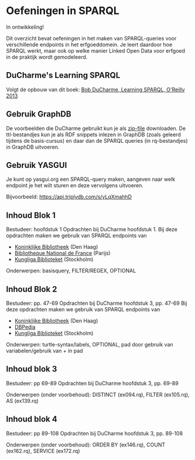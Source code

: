 # Oefeningen in SPARQL
In ontwikkeling!

Dit overzicht bevat oefeningen in het maken van SPARQL-queries voor verschillende endpoints in het erfgoeddomein. Je leert daardoor hoe SPARQL werkt, maar ook op welke manier Linked Open Data voor erfgoed in de praktijk wordt gemodeleerd.

## DuCharme's Learning SPARQL
Volgt de opbouw van dit boek:
[Bob DuCharme, Learning SPARQL, O'Reilly 2013](https://www.oreilly.com/library/view/learning-sparql-2nd/9781449371449/)

## Gebruik GraphDB
De voorbeelden die DuCharme gebruikt kun je als [zip-file](http://learningsparql.com/2ndeditionexamples/LearningSPARQLExamples.zip) downloaden. De ttl-bestandjes kun je als RDF snippets inlezen in GraphDB (zoals geleerd tijdens de basis-cursus) en daar dan de SPARQL queries (in rq-bestandjes) in GraphDB uitvoeren.

## Gebruik YASGUI
Je kunt op yasgui.org een SPARQL-query maken, aangeven naar welk endpoint je het wilt sturen en deze vervolgens uitvoeren.

Bijvoorbeeld:
https://api.triplydb.com/s/yLqXmahhD

## Inhoud Blok 1
Bestudeer: hoofdstuk 1
Opdrachten bij DuCharme hoofdstuk 1.
Bij deze opdrachten maken we gebruik van SPARQL endpoints van
- [Koninklijke Bibliotheek](http://data.bibliotheken.nl/sparql) (Den Haag)
- [Bibliotheque National de France](https://data.bnf.fr/sparql) (Parijs)
- [Kungliga Biblioteket](https://libris.kb.se/sparql) (Stockholm)

Onderwerpen: basisquery, FILTER/REGEX, OPTIONAL

## Inhoud Blok 2
Bestudeer: pp. 47-69
Opdrachten bij DuCharme hoofdstuk 3, pp. 47-69
Bij deze opdrachten maken we gebruik van SPARQL endpoints van
- [Koninklijke Bibliotheek](http://data.bibliotheken.nl/sparql) (Den Haag)
- [DBPedia](https://dbpedia.org/sparql) 
- [Kungliga Biblioteket](https://libris.kb.se/sparql) (Stockholm)

Onderwerpen: turtle-syntax/labels, OPTIONAL, pad door gebruik van variabelen/gebruik van + in pad

## Inhoud blok 3
Bestudeer: pp 69-89
Opdrachten bij DuCharme hoofdstuk 3, pp. 69-89

Onderwerpen (onder voorbehoud): DISTINCT (ex094.rq), FILTER (ex105.rq), AS (ex139.rq)

## Inhoud blok 4
Bestudeer: pp 89-108
Opdrachten bij DuCharme hoofdstuk 3, pp. 89-108

Onderwerpen (onder voorbehoud): ORDER BY (ex146.rq), COUNT (ex162.rq), SERVICE (ex172.rq)


